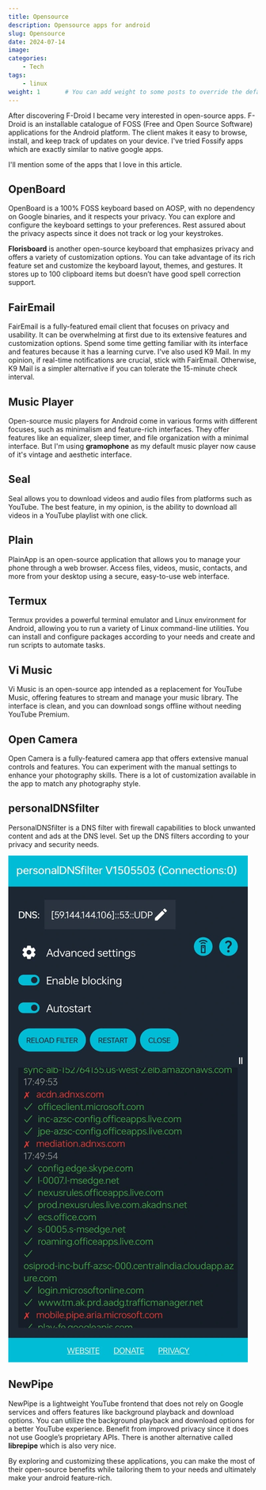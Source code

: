```yaml
---
title: Opensource
description: Opensource apps for android
slug: Opensource 
date: 2024-07-14
image: 
categories:
    - Tech
tags:
    - linux
weight: 1       # You can add weight to some posts to override the default sorting (date descending)
---
```


After discovering F-Droid I became very interested in open-source apps.
F-Droid is an installable catalogue of FOSS (Free and Open Source Software) applications for the Android platform. The client makes it easy to browse, install, and keep track of updates on your device. I've tried Fossify apps which are exactly similar to native google apps.

I'll mention some of the apps that I love in this article.


## OpenBoard
OpenBoard is a 100% FOSS keyboard based on AOSP, with no dependency on Google binaries, and it respects your privacy. You can explore and configure the keyboard settings to your preferences. Rest assured about the privacy aspects since it does not track or log your keystrokes.

**Florisboard** is another open-source keyboard that emphasizes privacy and offers a variety of customization options. You can take advantage of its rich feature set and customize the keyboard layout, themes, and gestures. It stores up to 100 clipboard items but doesn’t have good spell correction support.

## FairEmail
FairEmail is a fully-featured email client that focuses on privacy and usability. It can be overwhelming at first due to its extensive features and customization options. Spend some time getting familiar with its interface and features because it has a learning curve.
I've also used K9 Mail. In my opinion, if real-time notifications are crucial, stick with FairEmail. Otherwise, K9 Mail is a simpler alternative if you can tolerate the 15-minute check interval.

## Music Player
Open-source music players for Android come in various forms with different focuses, such as minimalism and feature-rich interfaces. They offer features like an equalizer, sleep timer, and file organization with a minimal interface.
But I'm using **gramophone** as my default music player now cause of it's vintage and aesthetic   interface.

## Seal
Seal allows you to download videos and audio files from platforms such as YouTube. The best feature, in my opinion, is the ability to download all videos in a YouTube playlist with one click.

## Plain
PlainApp is an open-source application that allows you to manage your phone through a web browser. Access files, videos, music, contacts, and more from your desktop using a secure, easy-to-use web interface.

## Termux
Termux provides a powerful terminal emulator and Linux environment for Android, allowing you to run a variety of Linux command-line utilities. You can install and configure packages according to your needs and create and run scripts to automate tasks.

## Vi Music
Vi Music is an open-source app intended as a replacement for YouTube Music, offering features to stream and manage your music library. The interface is clean, and you can download songs offline without needing YouTube Premium.

## Open Camera
Open Camera is a fully-featured camera app that offers extensive manual controls and features. You can experiment with the manual settings to enhance your photography skills. There is a lot of customization available in the app to match any photography style.

## personalDNSfilter
PersonalDNSfilter is a DNS filter with firewall capabilities to block unwanted content and ads at the DNS level. Set up the DNS filters according to your privacy and security needs.

![DNSfilter](DNSfilter.webp "DNSfilter")

## NewPipe
NewPipe is a lightweight YouTube frontend that does not rely on Google services and offers features like background playback and download options. You can utilize the background playback and download options for a better YouTube experience. Benefit from improved privacy since it does not use Google’s proprietary APIs. There is another alternative called **librepipe** which is also very nice.

By exploring and customizing these applications, you can make the most of their open-source benefits while tailoring them to your needs and ultimately make your android feature-rich.
